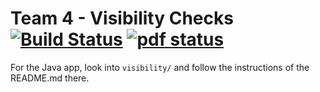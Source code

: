 # Team 4 - Visibility Checks [![Build Status](https://travis-ci.org/sgraf812/compgeom15.svg)](https://travis-ci.org/sgraf812/compgeom15) [![pdf status](https://www.sharelatex.com/github/repos/sgraf812/compgeom15/builds/latest/badge.svg)](https://www.sharelatex.com/github/repos/sgraf812/compgeom15)

For the Java app, look into `visibility/` and follow the instructions of the README.md there.
